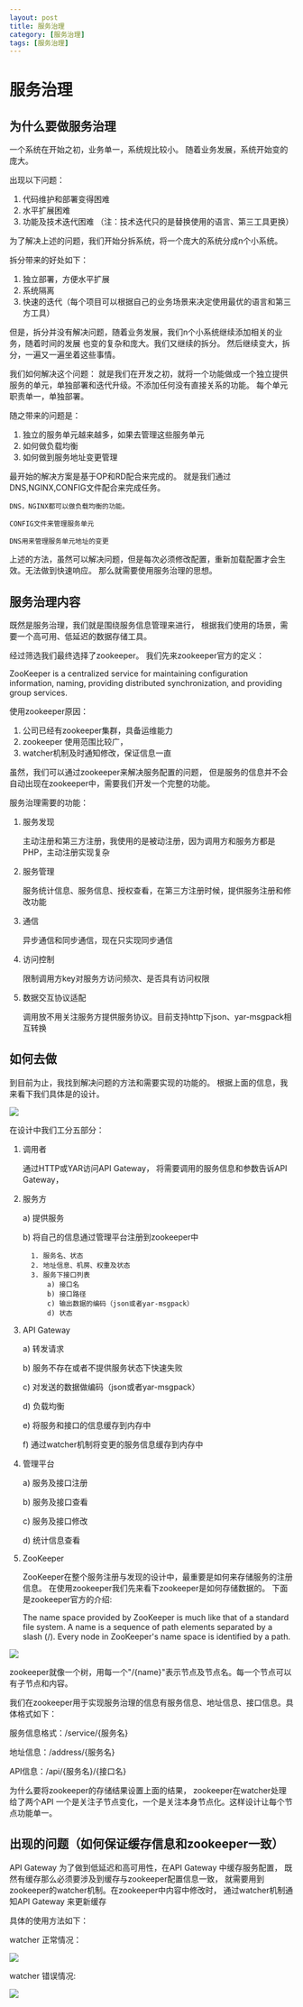 ```yaml
---
layout: post
title: 服务治理
category: [服务治理]
tags: [服务治理]
---
```



# 服务治理

## 为什么要做服务治理

一个系统在开始之初，业务单一，系统规比较小。 随着业务发展，系统开始变的庞大。

出现以下问题：

1. 代码维护和部署变得困难
2. 水平扩展困难
3. 功能及技术迭代困难
（注：技术迭代只的是替换使用的语言、第三工具更换）

为了解决上述的问题，我们开始分拆系统，将一个庞大的系统分成n个小系统。

拆分带来的好处如下：

1. 独立部署，方便水平扩展
2. 系统隔离
3. 快速的迭代（每个项目可以根据自己的业务场景来决定使用最优的语言和第三方工具）

但是，拆分并没有解决问题，随着业务发展，我们n个小系统继续添加相关的业务，随着时间的发展
也变的复杂和庞大。我们又继续的拆分。 然后继续变大，拆分，一遍又一遍坐着这些事情。



我们如何解决这个问题：
就是我们在开发之初，就将一个功能做成一个独立提供服务的单元，单独部署和迭代升级。不添加任何没有直接关系的功能。
每个单元职责单一，单独部署。

随之带来的问题是：

1. 独立的服务单元越来越多，如果去管理这些服务单元
2. 如何做负载均衡
3. 如何做到服务地址变更管理


最开始的解决方案是基于OP和RD配合来完成的。
就是我们通过DNS,NGINX,CONFIG文件配合来完成任务。

    DNS，NGINX都可以做负载均衡的功能。

    CONFIG文件来管理服务单元

    DNS用来管理服务单元地址的变更

上述的方法，虽然可以解决问题，但是每次必须修改配置，重新加载配置才会生效。无法做到快速响应。
那么就需要使用服务治理的思想。

## 服务治理内容

既然是服务治理，我们就是围绕服务信息管理来进行，
根据我们使用的场景，需要一个高可用、低延迟的数据存储工具。

经过筛选我们最终选择了zookeeper。
我们先来zookeeper官方的定义：

ZooKeeper is a centralized service for maintaining configuration information,
 naming, providing distributed synchronization, and providing group services. 

使用zookeeper原因：

1. 公司已经有zookeeper集群，具备运维能力
2. zookeeper 使用范围比较广，
3. watcher机制及时通知修改，保证信息一直

虽然，我们可以通过zookeeper来解决服务配置的问题，
但是服务的信息并不会自动出现在zookeeper中，需要我们开发一个完整的功能。

服务治理需要的功能：

1. 服务发现

    主动注册和第三方注册，我使用的是被动注册，因为调用方和服务方都是PHP，主动注册实现复杂

2. 服务管理

    服务统计信息、服务信息、授权查看，在第三方注册时候，提供服务注册和修改功能

2. 通信

    异步通信和同步通信，现在只实现同步通信


2. 访问控制

    限制调用方key对服务方访问频次、是否具有访问权限

5. 数据交互协议适配

     调用放不用关注服务方提供服务协议。目前支持http下json、yar-msgpack相互转换



## 如何去做

到目前为止，我找到解决问题的方法和需要实现的功能的。
根据上面的信息，我来看下我们具体是的设计。


![](/img/zkmanagerservice.png)

在设计中我们工分五部分：

1. 调用者

    通过HTTP或YAR访问API Gateway， 将需要调用的服务信息和参数告诉API Gateway，

2. 服务方

    a) 提供服务

    b) 将自己的信息通过管理平台注册到zookeeper中
         
         1. 服务名、状态
         2. 地址信息、机房、权重及状态
         3. 服务下接口列表
             a) 接口名
             b) 接口路径
             c) 输出数据的编码（json或者yar-msgpack）
             d) 状态


3. API Gateway

    a) 转发请求

    b) 服务不存在或者不提供服务状态下快速失败

    c) 对发送的数据做编码（json或者yar-msgpack）

    d) 负载均衡

    e) 将服务和接口的信息缓存到内存中

    f) 通过watcher机制将变更的服务信息缓存到内存中


4. 管理平台

    a) 服务及接口注册

    b) 服务及接口查看

    c) 服务及接口修改

    d) 统计信息查看


4. ZooKeeper

   ZooKeeper在整个服务注册与发现的设计中，最重要是如何来存储服务的注册信息。
   在使用zookeeper我们先来看下zookeeper是如何存储数据的。
   下面是zookeeper官方的介绍:

   The name space provided by ZooKeeper is much like that of a standard file system. 
   A name is a sequence of path elements separated by a slash (/). 
   Every node in ZooKeeper's name space is identified by a path.

![](http://zookeeper.apache.org/doc/r3.1.1/images/zknamespace.jpg)
  
   
   
   zookeeper就像一个树，用每一个"/{name}"表示节点及节点名。每一个节点可以有子节点和内容。


   我们在zookeeper用于实现服务治理的信息有服务信息、地址信息、接口信息。具体格式如下：

   服务信息格式：/service/{服务名}

   地址信息：/address/{服务名}

   API信息：/api/{服务名}/{接口名}

   为什么要将zookeeper的存储结果设置上面的结果， zookeeper在watcher处理给了两个API
   一个是关注子节点变化，一个是关注本身节点化。这样设计让每个节点功能单一。
   


## 出现的问题（如何保证缓存信息和zookeeper一致）

API Gateway 为了做到低延迟和高可用性，在API Gateway 中缓存服务配置，
既然有缓存那么必须要涉及到缓存与zookeeper配置信息一致， 
就需要用到zookeeper的watcher机制。在zookeeper中内容中修改时，
通过watcher机制通知API Gateway 来更新缓存

具体的使用方法如下：

watcher 正常情况：

![](/img/zkwatcher.png)

watcher 错误情况:

![](/img/zkwatcherror.png)




 


